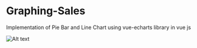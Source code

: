 # Graphing-Sales
Implementation of Pie Bar and Line Chart using vue-echarts library in vue js

![Alt text](./src/assets/image.png)


